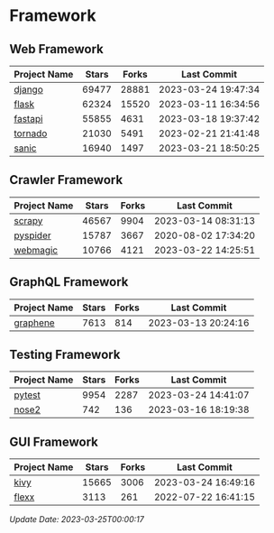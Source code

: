 # Framework

## Web Framework
| Project Name | Stars | Forks | Last Commit |
| ------------ | ----- | ----- | ----------- |
| [django](https://github.com/django/django) | 69477 | 28881 | 2023-03-24 19:47:34 |
| [flask](https://github.com/pallets/flask) | 62324 | 15520 | 2023-03-11 16:34:56 |
| [fastapi](https://github.com/tiangolo/fastapi) | 55855 | 4631 | 2023-03-18 19:37:42 |
| [tornado](https://github.com/tornadoweb/tornado) | 21030 | 5491 | 2023-02-21 21:41:48 |
| [sanic](https://github.com/sanic-org/sanic) | 16940 | 1497 | 2023-03-21 18:50:25 |

## Crawler Framework
| Project Name | Stars | Forks | Last Commit |
| ------------ | ----- | ----- | ----------- |
| [scrapy](https://github.com/scrapy/scrapy) | 46567 | 9904 | 2023-03-14 08:31:13 |
| [pyspider](https://github.com/binux/pyspider) | 15787 | 3667 | 2020-08-02 17:34:20 |
| [webmagic](https://github.com/code4craft/webmagic) | 10766 | 4121 | 2023-03-22 14:25:51 |

## GraphQL Framework
| Project Name | Stars | Forks | Last Commit |
| ------------ | ----- | ----- | ----------- |
| [graphene](https://github.com/graphql-python/graphene) | 7613 | 814 | 2023-03-13 20:24:16 |

## Testing Framework
| Project Name | Stars | Forks | Last Commit |
| ------------ | ----- | ----- | ----------- |
| [pytest](https://github.com/pytest-dev/pytest) | 9954 | 2287 | 2023-03-24 14:41:07 |
| [nose2](https://github.com/nose-devs/nose2) | 742 | 136 | 2023-03-16 18:19:38 |

## GUI Framework
| Project Name | Stars | Forks | Last Commit |
| ------------ | ----- | ----- | ----------- |
| [kivy](https://github.com/kivy/kivy) | 15665 | 3006 | 2023-03-24 16:49:16 |
| [flexx](https://github.com/flexxui/flexx) | 3113 | 261 | 2022-07-22 16:41:15 |

*Update Date: 2023-03-25T00:00:17*
